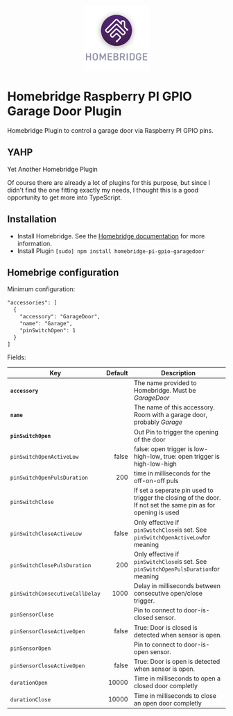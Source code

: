
<p align="center">

<img src="https://github.com/homebridge/branding/raw/master/logos/homebridge-wordmark-logo-vertical.png" width="150">

</p>


# Homebridge Raspberry PI GPIO Garage Door Plugin

Homebridge Plugin to control a garage door via Raspberry PI GPIO pins.


## YAHP

Yet Another Homebridge Plugin

Of course there are already a lot of plugins for this purpose, but since I didn't find the one fitting exactly my needs, I thought this is a good opportunity to get more into TypeScript.

## Installation 

- Install Homebridge. See the [Homebridge documentation](https://github.com/nfarina/homebridge#readme) for more information.
- Install Plugin ```[sudo] npm install homebridge-pi-gpio-garagedoor```

## Homebrige configuration

Minimum configuration:
````
"accessories": [
  {
    "accessory": "GarageDoor",
    "name": "Garage",
    "pinSwitchOpen": 1
  }
]
````
Fields:

| Key | Default | Description |
|-|-:|-|
|**`accessory`**| | The name provided to Homebridge. Must be *GarageDoor*| 
|**`name`** | | The name of this accessory. Room with a garage door, probably *Garage*|
|**`pinSwitchOpen`**| | Out Pin to trigger the opening of the door |
|`pinSwitchOpenActiveLow` | false | false: open trigger is low-high-low, true: open trigger is high-low-high |
|`pinSwitchOpenPulsDuration`| 200 | time in milliseconds for the off-on-off puls |
|`pinSwitchClose` | | If set a seperate pin used to trigger the closing of the door. If not set the same pin as for opening is used |
|`pinSwitchCloseActiveLow` | false | Only effective if `pinSwitchClose`is set. See `pinSwitchOpenActiveLow`for meaning |
|`pinSwitchClosePulsDuration` | 200 | Only effective if `pinSwitchClose`is set. See `pinSwitchOpenPulsDuration`for meaning |
|`pinSwitchConsecutiveCallDelay` | 1000 | Delay in milliseconds between consecutive open/close trigger.
|`pinSensorClose` | | Pin to connect to door-is-closed sensor.
|`pinSensorCloseActiveOpen` | false | True: Door is closed is detected when sensor is open.
|`pinSensorOpen` | | Pin to connect to door-is-open sensor.
|`pinSensorCloseActiveOpen` | false | True: Door is open is detected when sensor is open.
|`durationOpen`| 10000 | Time in milliseconds to open a closed door completly
|`durationClose` | 10000 | Time in milliseconds to close an open door completly
